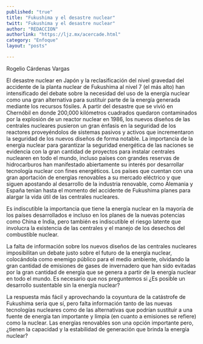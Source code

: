```yaml
---
published: "true"
title: "Fukushima y el desastre nuclear"
twitt: "Fukushima y el desastre nuclear"
author: "REDACCION"
authorlink: "https://ljz.mx/acercade.html"
category: "Enfoque"
layout: "posts"

---
```



  Rogelio Cárdenas Vargas



  El desastre nuclear en Japón y la reclasificación del nivel gravedad del accidente de la planta nuclear de Fukushima al nivel 7 (el más alto) han intensificado del debate sobre la necesidad del uso de la energía nuclear como una gran alternativa para sustituir parte de la energía generada mediante los recursos fósiles. A partir del desastre que se vivió en Chernóbil en donde 200,000 kilómetros cuadrados quedaron contaminados por la explosión de un reactor nuclear en 1986, los nuevos diseños de las centrales nucleares pusieron un gran énfasis en la seguridad de los reactores proveyéndolos de sistemas pasivos y activos que incrementaron la seguridad de los nuevos diseños de forma notable. La importancia de la energía nuclear para garantizar la seguridad energética de las naciones se evidencia con la gran cantidad de proyectos para instalar centrales nuclearen en todo el mundo, incluso países con grandes reservas de hidrocarburos han manifestado abiertamente su interés por desarrollar tecnología nuclear con fines energéticos. Los países que cuentan con una gran aportación de energías renovables a su mercado eléctrico y que siguen apostando al desarrollo de la industria renovable, como Alemania y España tenían hasta el momento del accidente de Fukushima planes para alargar la vida útil de las centrales nucleares.



  Es indiscutible la importancia que tiene la energía nuclear en la mayoría de los países desarrollados e incluso en los planes de la nuevas potencias como China e India, pero también es indiscutible el riesgo latente que involucra la existencia de las centrales y el manejo de los desechos del combustible nuclear.



  La falta de información sobre los nuevos diseños de las centrales nucleares imposibilitan un debate justo sobre el futuro de la energía nuclear, colocándola como enemigo público para el medio ambiente, olvidando la gran cantidad de emisiones de gases de invernadero que han sido evitadas por la gran cantidad de energía que se genera a partir de la energía nuclear en todo el mundo. Es necesario que nos preguntemos si ¿Es posible un desarrollo sustentable sin la energía nuclear?



  La respuesta más fácil y aprovechando la coyuntura de la catástrofe de Fukushima seria que sí, pero falta información tanto de las nuevas tecnologías nucleares como de las alternativas que podrían sustituir a una fuente de energía tan importante y limpia (en cuanto a emisiones se refiere) como la nuclear. Las energías renovables son una opción importante pero, ¿tienen la capacidad y la estabilidad de generación que brinda la energía nuclear?

